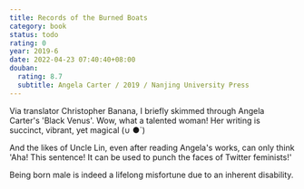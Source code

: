 ```yaml
---
title: Records of the Burned Boats
category: book
status: todo
rating: 0
year: 2019-6
date: 2022-04-23 07:40:40+08:00
douban:
  rating: 8.7
  subtitle: Angela Carter / 2019 / Nanjing University Press
---
```


Via translator Christopher Banana, I briefly skimmed through Angela Carter's 'Black Venus'. Wow, what a talented woman! Her writing is succinct, vibrant, yet magical (∪ ●`)

And the likes of Uncle Lin, even after reading Angela's works, can only think 'Aha! This sentence! It can be used to punch the faces of Twitter feminists!'

Being born male is indeed a lifelong misfortune due to an inherent disability.
